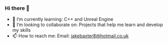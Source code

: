### Hi there 👋


- 🌱 I’m currently learning: 
 C++ and Unreal Engine
- 👯 I’m looking to collaborate on:
 Projects that help me learn and develop my skills
- 📫 How to reach me: 
Email: jakebaxter8@hotmail.co.uk


